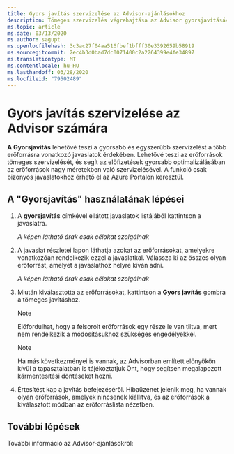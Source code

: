 ```yaml
---
title: Gyors javítás szervizelése az Advisor-ajánlásokhoz
description: Tömeges szervizelés végrehajtása az Advisor gyorsjavításával
ms.topic: article
ms.date: 03/13/2020
ms.author: sagupt
ms.openlocfilehash: 3c3ac27f04aa516fbef1bfff30e3392659b58919
ms.sourcegitcommit: 2ec4b3d0bad7dc0071400c2a2264399e4fe34897
ms.translationtype: MT
ms.contentlocale: hu-HU
ms.lasthandoff: 03/28/2020
ms.locfileid: "79502489"
---
```

# <a name="quick-fix-remediation-for-advisor"></a>Gyors javítás szervizelése az Advisor számára
**A Gyorsjavítás** lehetővé teszi a gyorsabb és egyszerűbb szervizelést a több erőforrásra vonatkozó javaslatok érdekében. Lehetővé teszi az erőforrások tömeges szervizelését, és segít az előfizetések gyorsabb optimalizálásában az erőforrások nagy méretekben való szervizelésével.
A funkció csak bizonyos javaslatokhoz érhető el az Azure Portalon keresztül.


## <a name="steps-to-use-quick-fix"></a>A "Gyorsjavítás" használatának lépései

1. A **gyorsjavítás** címkével ellátott javaslatok listájából kattintson a javaslatra.

   
   *A képen látható árak csak célokat szolgálnak*

2. A javaslat részletei lapon láthatja azokat az erőforrásokat, amelyekre vonatkozóan rendelkezik ezzel a javaslatkal. Válassza ki az összes olyan erőforrást, amelyet a javaslathoz helyre kíván adni.

   
   *A képen látható árak csak célokat szolgálnak*

3. Miután kiválasztotta az erőforrásokat, kattintson a **Gyors javítás** gombra a tömeges javításhoz.

   > [!NOTE]
   > Előfordulhat, hogy a felsorolt erőforrások egy része le van tiltva, mert nem rendelkezik a módosításukhoz szükséges engedélyekkel.
   
   > [!NOTE]
   > Ha más következményei is vannak, az Advisorban említett előnyökön kívül a tapasztalatban is tájékoztatjuk Önt, hogy segítsen megalapozott kármentesítési döntéseket hozni.
   
4. Értesítést kap a javítás befejezéséről. Hibaüzenet jelenik meg, ha vannak olyan erőforrások, amelyek nincsenek kiállítva, és az erőforrások a kiválasztott módban az erőforráslista nézetben.  


## <a name="next-steps"></a>További lépések

További információ az Advisor-ajánlásokról:
